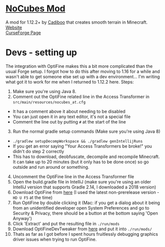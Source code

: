 # [NoCubes Mod](https://Cadiboo.github.io/projects/nocubes/)
A mod for 1.12.2+ by [Cadiboo](https://github.com/Cadiboo) that creates smooth terrain in Minecraft.  
[Website](https://Cadiboo.github.io/projects/nocubes/)  
[CurseForge Page](https://minecraft.curseforge.com/projects/nocubes)  

# Devs - setting up
The integration with OptiFine makes this a bit more complicated than the usual Forge setup.
I forgot how to do this after moving to 1.16 for a while and wasn't able to get someone else set up with a dev environment...
I'm writing what got it to work for me when I returned to 1.12.2 here.
Steps:
1. Make sure you're using Java 8.
2. Comment out the OptiFine related line in the Access Transformer in `src/main/resources/nocubes_at.cfg`
  - It has a comment above it about needing to be disabled
  - You can just open it in any text editor, it's not a special file
  - Comment the line out by putting `#` at the start of the line
3. Run the normal gradle setup commands (Make sure you're using Java 8)
  - `./gradlew setupDecompWorkspace && ./gradlew genIntellijRuns`
  - If you get an error saying "Your Access Transformers be broke!" you didn't do step 2 correctly
  - This has to download, deobfuscate, decompile and recompile Minecraft. It can take up to 20 minutes (but it only has to be done once) so go outside and run around or something.
4. Uncomment the OptiFine line in the Access Transformer file
5. Open the build.gradle file in IntelliJ (make sure you're using an older IntelliJ version that supports Gradle 2.14, I downloaded a 2018 version)
6. Download OptiFine from [here](https://optifine.net/downloads) (I used the latest non-prerelease version - `HD U F5` at the time)
7. Run OptiFine by double clicking it (Mac: if you get a dialog about it being from an unidentified developer open System Preferences and go to Security & Privacy, there should be a button at the bottom saying 'Open Anyway')
8. Click 'Extract' and put the resulting file in `./run/mods`
9. Download OptiFineDevTweaker from [here](https://github.com/OpenCubicChunks/OptiFineDevTweaker/releases) and put it into `./run/mods/`
10. Thats as far as I got before I spent hours fruitlessly debugging graphics driver issues when trying to run OptiFine.
